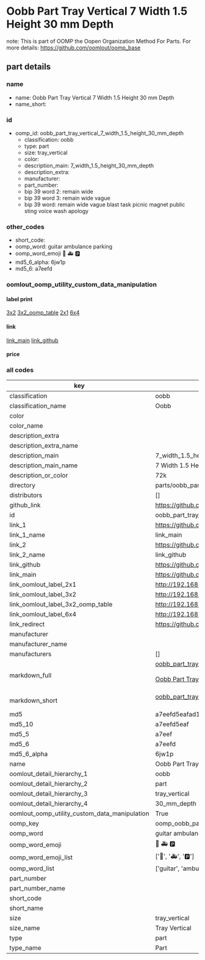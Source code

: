 # Oobb Part Tray Vertical 7 Width 1.5 Height 30 mm Depth  

note: This is part of OOMP the Oopen Organization Method For Parts. For more details: https://github.com/oomlout/oomp_base

##  part details
  







### name
* name: Oobb Part Tray Vertical 7 Width 1.5 Height 30 mm Depth
* name_short: 
### id
* oomp_id: oobb_part_tray_vertical_7_width_1.5_height_30_mm_depth
  * classification: oobb
  * type: part
  * size: tray_vertical
  * color: 
  * description_main: 7_width_1.5_height_30_mm_depth
  * description_extra: 
  * manufacturer: 
  * part_number: 
  * bip 39 word 2: remain wide
  * bip 39 word 3: remain wide vague
  * bip 39 word: remain wide vague blast task picnic magnet public sting voice wash apology

### other_codes
* short_code: 
* oomp_word: guitar ambulance parking
* oomp_word_emoji :guitar: :ambulance: :parking:
* md5_6_alpha: 6jw1p
* md5_6: a7eefd






### oomlout_oomp_utility_custom_data_manipulation
#### label print
[3x2](http://192.168.1.245:1112/?label=oomp%206jw1p)
[3x2_oomp_table](http://192.168.1.108:1112/?label=oomp%206jw1p)
[2x1](http://192.168.1.242:1112/?label=oomp%206jw1p)
[6x4](http://192.168.1.55:1112/?label=oomp%206jw1p)    

#### link

[link_main](https://github.com/oomlout/oomlout_oomp_version_1_messy/tree/main/parts/oobb_part_tray_vertical_7_width_1.5_height_30_mm_depth) [link_github](https://github.com/oomlout/oomlout_oomp_version_1_messy/tree/main/parts/oobb_part_tray_vertical_7_width_1.5_height_30_mm_depth)                             

#### price







### all codes 
| key | value |  
| --- | --- |  
| classification | oobb |  
| classification_name | Oobb |  
| color |  |  
| color_name |  |  
| description_extra |  |  
| description_extra_name |  |  
| description_main | 7_width_1.5_height_30_mm_depth |  
| description_main_name | 7 Width 1.5 Height 30 mm Depth |  
| description_or_color | 72k |  
| directory | parts/oobb_part_tray_vertical_7_width_1.5_height_30_mm_depth |  
| distributors | [] |  
| github_link | https://github.com/oomlout/oomlout_oomp_part_src/tree/main/parts/oobb_part_tray_vertical_7_width_1.5_height_30_mm_depth |  
| id | oobb_part_tray_vertical_7_width_1.5_height_30_mm_depth |  
| link_1 | https://github.com/oomlout/oomlout_oomp_version_1_messy/tree/main/parts/oobb_part_tray_vertical_7_width_1.5_height_30_mm_depth |  
| link_1_name | link_main |  
| link_2 | https://github.com/oomlout/oomlout_oomp_version_1_messy/tree/main/parts/oobb_part_tray_vertical_7_width_1.5_height_30_mm_depth |  
| link_2_name | link_github |  
| link_github | https://github.com/oomlout/oomlout_oomp_version_1_messy/tree/main/parts/oobb_part_tray_vertical_7_width_1.5_height_30_mm_depth |  
| link_main | https://github.com/oomlout/oomlout_oomp_version_1_messy/tree/main/parts/oobb_part_tray_vertical_7_width_1.5_height_30_mm_depth |  
| link_oomlout_label_2x1 | http://192.168.1.242:1112/?label=oomp%206jw1p |  
| link_oomlout_label_3x2 | http://192.168.1.245:1112/?label=oomp%206jw1p |  
| link_oomlout_label_3x2_oomp_table | http://192.168.1.108:1112/?label=oomp%206jw1p |  
| link_oomlout_label_6x4 | http://192.168.1.55:1112/?label=oomp%206jw1p |  
| link_redirect | https://github.com/oomlout/oomlout_oomp_version_1_messy/tree/main/parts/oobb_part_tray_vertical_7_width_1.5_height_30_mm_depth |  
| manufacturer |  |  
| manufacturer_name |  |  
| manufacturers | [] |  
| markdown_full | [oobb_part_tray_vertical_7_width_1.5_height_30_mm_depth](none)<br>[](none)<br>[Oobb Part Tray Vertical 7 Width 1.5 Height 30 Mm Depth](none)<br><br> |  
| markdown_short | [oobb_part_tray_vertical_7_width_1.5_height_30_mm_depth](none)<br><br> |  
| md5 | a7eefd5eafad10be90ef0177e17eadac |  
| md5_10 | a7eefd5eaf |  
| md5_5 | a7eef |  
| md5_6 | a7eefd |  
| md5_6_alpha | 6jw1p |  
| name | Oobb Part Tray Vertical 7 Width 1.5 Height 30 mm Depth |  
| oomlout_detail_hierarchy_1 | oobb |  
| oomlout_detail_hierarchy_2 | part |  
| oomlout_detail_hierarchy_3 | tray_vertical |  
| oomlout_detail_hierarchy_4 | 30_mm_depth |  
| oomlout_oomp_utility_custom_data_manipulation | True |  
| oomp_key | oomp_oobb_part_tray_vertical_7_width_1.5_height_30_mm_depth |  
| oomp_word | guitar ambulance parking |  
| oomp_word_emoji | :guitar: :ambulance: :parking: |  
| oomp_word_emoji_list | [':guitar:', ':ambulance:', ':parking:'] |  
| oomp_word_list | ['guitar', 'ambulance', 'parking'] |  
| part_number |  |  
| part_number_name |  |  
| short_code |  |  
| short_name |  |  
| size | tray_vertical |  
| size_name | Tray Vertical |  
| type | part |  
| type_name | Part |  
